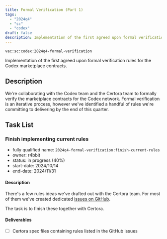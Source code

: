 ```yaml
---
title: Formal Verification (Part 1)
tags:
  - "2024q4"
  - "sc"
  - "codex"
draft: false
description: Implementation of the first agreed upon formal verification rules for the Codex marketplace contracts.
---
```


`vac:sc:codex:2024q4-formal-verification`

Implementation of the first agreed upon formal verification rules for the Codex marketplace contracts.

## Description

We're collaborating with the Codex team and the Certora team to formally verify the marketplace contracts for the Codex network. Formal verification is an iterative process, however we've identified a handful of rules we're committing to delivering by the end of this quarter.

## Task List

### Finish implementing current rules

* fully qualified name: `2024q4-formal-verification:finish-current-rules`
* owner: r4bbit
* status: in progress (40%)
* start-date: 2024/10/14
* end-date: 2024/11/31

#### Description

There's a few rules ideas we've drafted out with the Certora team. For most of them we've created dedicated [issues on GitHub](https://github.com/codex-storage/codex-contracts-eth/issues?q=is%3Aissue+is%3Aopen+label%3ACertora).

The task is to finish these together with Certora.

#### Deliverables

- [ ] Certora spec files containing rules listed in the GitHub issues
